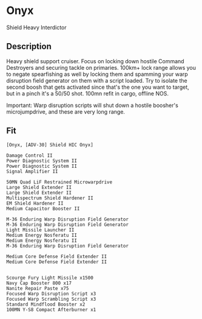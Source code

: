 # Onyx

Shield Heavy Interdictor

## Description

Heavy shield support cruiser. Focus on locking down hostile Command Destroyers and securing tackle on primaries. 100km+ lock range allows you to negate spearfishing as well by locking them and spamming your warp disruption field generator on them with a script loaded. Try to isolate the second boosh that gets activated since that's the one you want to target, but in a pinch it's a 50/50 shot. 100mn refit in cargo, offline NOS.

Important: Warp disruption scripts will shut down a hostile boosher's microjumpdrive, and these are very long range.

## Fit

```
[Onyx, [ADV-30] Shield HIC Onyx]

Damage Control II
Power Diagnostic System II
Power Diagnostic System II
Signal Amplifier II

50MN Quad LiF Restrained Microwarpdrive
Large Shield Extender II
Large Shield Extender II
Multispectrum Shield Hardener II
EM Shield Hardener II
Medium Capacitor Booster II

M-36 Enduring Warp Disruption Field Generator
M-36 Enduring Warp Disruption Field Generator
Light Missile Launcher II
Medium Energy Nosferatu II
Medium Energy Nosferatu II
M-36 Enduring Warp Disruption Field Generator

Medium Core Defense Field Extender II
Medium Core Defense Field Extender II


Scourge Fury Light Missile x1500
Navy Cap Booster 800 x17
Nanite Repair Paste x75
Focused Warp Disruption Script x3
Focused Warp Scrambling Script x3
Standard Mindflood Booster x2
100MN Y-S8 Compact Afterburner x1
```
